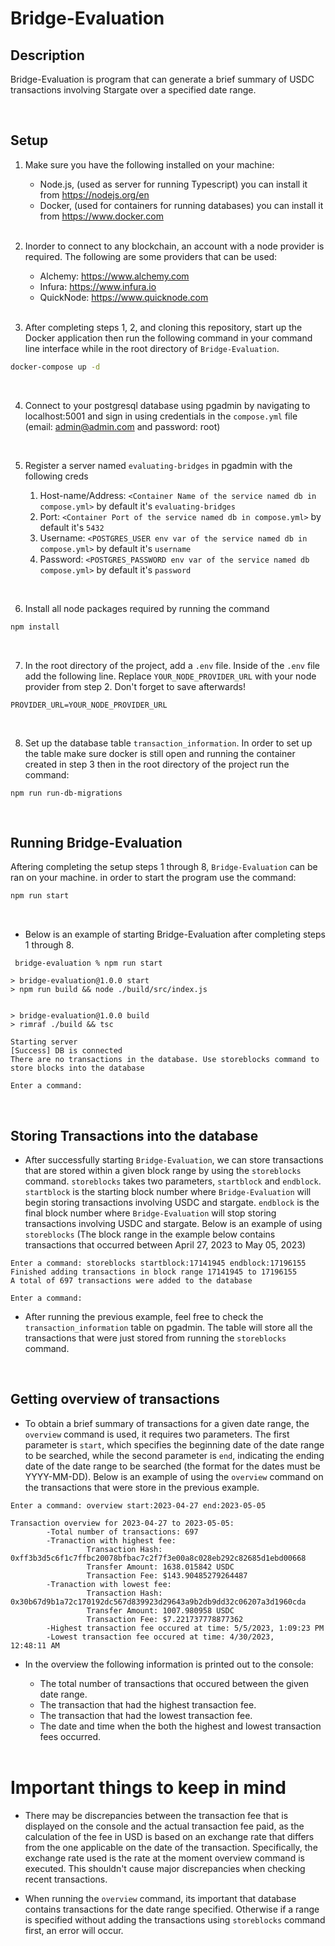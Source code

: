 # Bridge-Evaluation

## Description

Bridge-Evaluation is program that can generate a brief summary of USDC transactions involving Stargate over a specified date range.

<br />

## Setup

1. Make sure you have the following installed on your machine:

   - Node.js, (used as server for running Typescript) you can install it from https://nodejs.org/en
   - Docker, (used for containers for running databases) you can install it from https://www.docker.com

   <br/>

2. Inorder to connect to any blockchain, an account with a node provider is required. The following are some providers that can be used:

   - Alchemy: https://www.alchemy.com
   - Infura: https://www.infura.io
   - QuickNode: https://www.quicknode.com

    <br />

3. After completing steps 1, 2, and cloning this repository, start up the Docker application then run the following command in your command line interface while in the root directory of `Bridge-Evaluation`.

```bash
docker-compose up -d
```

<br />

4. Connect to your postgresql database using pgadmin by navigating to localhost:5001 and sign in using credentials in the `compose.yml` file (email: admin@admin.com and password: root)

<br />

5. Register a server named `evaluating-bridges` in pgadmin with the following creds

   1. Host-name/Address: `<Container Name of the service named db in compose.yml>` by default it's `evaluating-bridges`
   2. Port: `<Container Port of the service named db in compose.yml>` by default it's `5432`
   3. Username: `<POSTGRES_USER env var of the service named db in compose.yml>` by default it's `username`
   4. Password: `<POSTGRES_PASSWORD env var of the service named db  compose.yml>` by default it's `password`

<br />

6. Install all node packages required by running the command

```bash
npm install
```

<br />

7. In the root directory of the project, add a `.env` file. Inside of the `.env` file add the following line. Replace `YOUR_NODE_PROVIDER_URL` with your node provider from step 2. Don't forget to save afterwards!

```
PROVIDER_URL=YOUR_NODE_PROVIDER_URL
```

<br />

8. Set up the database table `transaction_information`. In order to set up the table make sure docker is still open and running the container created in step 3 then in the root directory of the project run the command:

```
npm run run-db-migrations
```

<br />

## Running Bridge-Evaluation

Aftering completing the setup steps 1 through 8, `Bridge-Evaluation` can be ran on your machine. in order to start the program use the command:

```bash
npm run start
```

<br />

- Below is an example of starting Bridge-Evaluation after completing steps 1 through 8.

```
 bridge-evaluation % npm run start

> bridge-evaluation@1.0.0 start
> npm run build && node ./build/src/index.js


> bridge-evaluation@1.0.0 build
> rimraf ./build && tsc

Starting server
[Success] DB is connected
There are no transactions in the database. Use storeblocks command to store blocks into the database

Enter a command:
```

<br />

## Storing Transactions into the database

- After successfully starting `Bridge-Evaluation`, we can store transactions that are stored within a given block range by using the `storeblocks` command. `storeblocks` takes two parameters, `startblock` and `endblock`. `startblock` is the starting block number where `Bridge-Evaluation` will begin storing transactions involving USDC and stargate. `endblock` is the final block number where `Bridge-Evaluation` will stop storing transactions involving USDC and stargate. Below is an example of using `storeblocks` (The block range in the example below contains transactions that occurred between April 27, 2023 to May 05, 2023)

```
Enter a command: storeblocks startblock:17141945 endblock:17196155
Finished adding transactions in block range 17141945 to 17196155
A total of 697 transactions were added to the database

Enter a command:
```

- After running the previous example, feel free to check the `transaction_information` table on pgadmin. The table will store all the transactions that were just stored from running the `storeblocks` command.

<br />

## Getting overview of transactions

- To obtain a brief summary of transactions for a given date range, the `overview` command is used, it requires two parameters. The first parameter is `start`, which specifies the beginning date of the date range to be searched, while the second parameter is `end`, indicating the ending date of the date range to be searched (the format for the dates must be YYYY-MM-DD). Below is an example of using the `overview` command on the transactions that were store in the previous example.

```
Enter a command: overview start:2023-04-27 end:2023-05-05

Transaction overview for 2023-04-27 to 2023-05-05:
        -Total number of transactions: 697
        -Tranaction with highest fee:
                 Transaction Hash: 0xff3b3d5c6f1c7ffbc20078bfbac7c2f7f3e00a8c028eb292c82685d1ebd00668
                 Transfer Amount: 1638.015842 USDC
                 Transaction Fee: $143.90485279264487
        -Tranaction with lowest fee:
                 Transaction Hash: 0x30b67d9b1a72c170192dc567d839923d29643a9b2db9dd32c06207a3d1960cda
                 Transfer Amount: 1007.980958 USDC
                 Transaction Fee: $7.221737778877362
        -Highest transaction fee occured at time: 5/5/2023, 1:09:23 PM
        -Lowest transaction fee occured at time: 4/30/2023, 12:48:11 AM
```

- In the overview the following information is printed out to the console:

  - The total number of transactions that occured between the given date range.
  - The transaction that had the highest transaction fee.
  - The transaction that had the lowest transaction fee.
  - The date and time when the both the highest and lowest transaction fees occurred.

  <br />

# Important things to keep in mind

- There may be discrepancies between the transaction fee that is displayed on the console and the actual transaction fee paid, as the calculation of the fee in USD is based on an exchange rate that differs from the one applicable on the date of the transaction. Specifically, the exchange rate used is the rate at the moment overview command is executed. This shouldn't cause major discrepancies when checking recent transactions.

- When running the `overview` command, its important that database contains transactions for the date range specified. Otherwise if a range is specified without adding the transactions using `storeblocks` command first, an error will occur.
